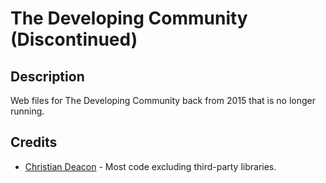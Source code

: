 # The Developing Community (Discontinued)
## Description
Web files for The Developing Community back from 2015 that is no longer running.

## Credits
* [Christian Deacon](https://github.com/gamemann) - Most code excluding third-party libraries.